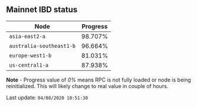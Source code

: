## **Mainnet** IBD status


Node | Progress
--- | ---
`asia-east2-a` | 98.707%
`australia-southeast1-b` | 96.664%
`europe-west1-b` | 81.031%
`us-central1-a` | 87.938%


**Note** - Progress value of *0%* means RPC is not fully loaded or node is being reinitialized. This will likely change to real value in couple of hours.


Last update: `04/08/2020 10:51:30`
